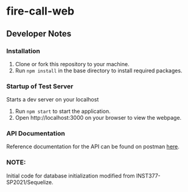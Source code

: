 # fire-call-web

## Developer Notes
### Installation
1. Clone or fork this repository to your machine.
2. Run `npm install` in the base directory to install required packages.


### Startup of Test Server
Starts a dev server on your localhost
1. Run `npm start` to start the application.
2. Open http://localhost:3000 on your browser to view the webpage.

### API Documentation
Reference documentation for the API can be found on postman [here](https://documenter.getpostman.com/view/13807059/TzRNEUyb).

### NOTE: 
Initial code for database initialization modified from INST377-SP2021/Sequelize.
